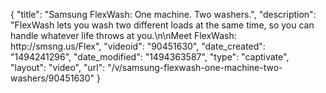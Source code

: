 {
    "title": "Samsung FlexWash: One machine. Two washers.",
    "description": "FlexWash lets you wash two different loads at the same time, so you can handle whatever life throws at you.\n\nMeet FlexWash: http:\/\/smsng.us\/Flex",
    "videoid": "90451630",
    "date_created": "1494241296",
    "date_modified": "1494363587",
    "type": "captivate",
    "layout": "video",
    "url": "\/v\/samsung-flexwash-one-machine-two-washers\/90451630"
}
